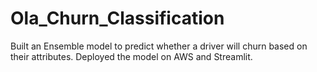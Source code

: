 # Ola_Churn_Classification
 Built an Ensemble model to predict whether a driver will churn based on their attributes. Deployed the model on AWS and Streamlit.
